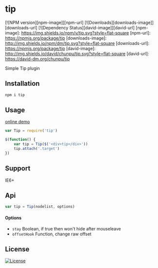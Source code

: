 tip
===

[![NPM version][npm-image]][npm-url]
[![Downloads][downloads-image]][downloads-url]
[![Dependency Status][david-image]][david-url]
[npm-image]: https://img.shields.io/npm/v/tip.svg?style=flat-square
[npm-url]: https://npmjs.org/package/tip
[downloads-image]: http://img.shields.io/npm/dm/tip.svg?style=flat-square
[downloads-url]: https://npmjs.org/package/tip
[david-image]: http://img.shields.io/david/chunpu/tip.svg?style=flat-square
[david-url]: https://david-dm.org/chunpu/tip


Simple Tip plugin

Installation
---

```sh
npm i tip
```

Usage
---

[online demo](http://chunpu.github.io/tip/browser/)

```js
var Tip = require('tip')

$(function() {
	var tip = Tip($('<div>tip</div>'))
	tip.attach('.target')
})
```

Support
---

IE6+


Api
---

```js
var tip = Tip(nodelist, options)
```


#### Options

- `stay` Boolean, if true then won't hide after mouseleave
- `offsetHook` Function, change raw offset

License
---

[![License][license-image]][license-url]

[license-image]: http://img.shields.io/npm/l/tip.svg?style=flat-square
[license-url]: #

